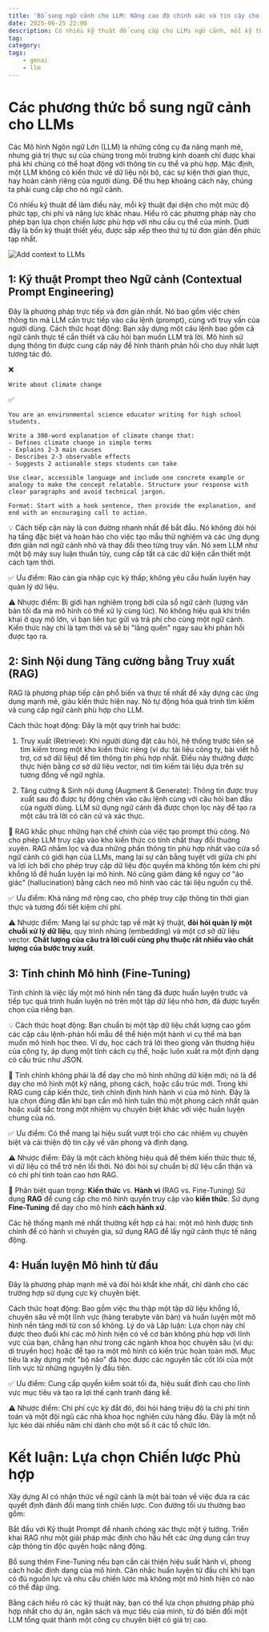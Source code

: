 ```yaml
---
title: 'Bổ sung ngữ cảnh cho LLM: Nâng cao độ chính xác và tin cậy cho ứng dụng AI'
date: 2025-06-25 22:00
description: Có nhiều kỹ thuật để cung cấp cho LLMs ngữ cảnh, mỗi kỹ thuật đại diện cho một mức độ phức tạp, chi phí và năng lực khác nhau. Hiểu rõ các phương pháp này cho phép bạn lựa chọn chiến lược phù hợp với nhu cầu cụ thể của mình. Dưới đây là bốn kỹ thuật thiết yếu, được sắp xếp theo thứ tự từ đơn giản đến phức tạp nhất.
tag:
category:
tags:
    - genai
    - llm
---
```


# Các phương thức bổ sung ngữ cảnh cho LLMs

Các Mô hình Ngôn ngữ Lớn (LLM) là những công cụ đa năng mạnh mẽ, nhưng giá trị thực sự của chúng trong môi trường kinh doanh chỉ được khai phá khi chúng có thể hoạt động với thông tin cụ thể và phù hợp. Mặc định, một LLM không có kiến thức về dữ liệu nội bộ, các sự kiện thời gian thực, hay hoàn cảnh riêng của người dùng. Để thu hẹp khoảng cách này, chúng ta phải cung cấp cho nó ngữ cảnh.

Có nhiều kỹ thuật để làm điều này, mỗi kỹ thuật đại diện cho một mức độ phức tạp, chi phí và năng lực khác nhau. Hiểu rõ các phương pháp này cho phép bạn lựa chọn chiến lược phù hợp với nhu cầu cụ thể của mình. Dưới đây là bốn kỹ thuật thiết yếu, được sắp xếp theo thứ tự từ đơn giản đến phức tạp nhất.


![Add context to LLMs](https://static.ssan.me/llm_context_chart.png)
## 1: Kỹ thuật Prompt theo Ngữ cảnh (Contextual Prompt Engineering)

Đây là phương pháp trực tiếp và đơn giản nhất. Nó bao gồm việc chèn thông tin mà LLM cần trực tiếp vào câu lệnh (prompt), cùng với truy vấn của người dùng.
Cách thức hoạt động: Bạn xây dựng một câu lệnh bao gồm cả ngữ cảnh thực tế cần thiết và câu hỏi bạn muốn LLM trả lời. Mô hình sử dụng thông tin được cung cấp này để hình thành phản hồi cho duy nhất lượt tương tác đó.

❌
```
Write about climate change
```

✅
```
You are an environmental science educator writing for high school students.

Write a 300-word explanation of climate change that:
- Defines climate change in simple terms
- Explains 2-3 main causes
- Describes 2-3 observable effects
- Suggests 2 actionable steps students can take

Use clear, accessible language and include one concrete example or analogy to make the concept relatable. Structure your response with clear paragraphs and avoid technical jargon.

Format: Start with a hook sentence, then provide the explanation, and end with an encouraging call to action.
```

💡 Cách tiếp cận này là con đường nhanh nhất để bắt đầu. Nó không đòi hỏi hạ tầng đặc biệt và hoàn hảo cho việc tạo mẫu thử nghiệm và các ứng dụng đơn giản nơi ngữ cảnh nhỏ và thay đổi theo từng truy vấn. Nó xem LLM như một bộ máy suy luận thuần túy, cung cấp tất cả các dữ kiện cần thiết một cách tạm thời.

✅ Ưu điểm: Rào cản gia nhập cực kỳ thấp; không yêu cầu huấn luyện hay quản lý dữ liệu.

⚠️ Nhược điểm: Bị giới hạn nghiêm trọng bởi cửa sổ ngữ cảnh (lượng văn bản tối đa mà mô hình có thể xử lý cùng lúc). Nó không hiệu quả khi triển khai ở quy mô lớn, vì bạn liên tục gửi và trả phí cho cùng một ngữ cảnh. Kiến thức này chỉ là tạm thời và sẽ bị "lãng quên" ngay sau khi phản hồi được tạo ra.

## 2: Sinh Nội dung Tăng cường bằng Truy xuất (RAG)

RAG là phương pháp tiếp cận phổ biến và thực tế nhất để xây dựng các ứng dụng mạnh mẽ, giàu kiến thức hiện nay. Nó tự động hóa quá trình tìm kiếm và cung cấp ngữ cảnh phù hợp cho LLM.

Cách thức hoạt động: Đây là một quy trình hai bước:

1. Truy xuất (Retrieve): Khi người dùng đặt câu hỏi, hệ thống trước tiên sẽ tìm kiếm trong một kho kiến thức riêng (ví dụ: tài liệu công ty, bài viết hỗ trợ, cơ sở dữ liệu) để tìm thông tin phù hợp nhất. Điều này thường được thực hiện bằng cơ sở dữ liệu vector, nơi tìm kiếm tài liệu dựa trên sự tương đồng về ngữ nghĩa.

2. Tăng cường & Sinh nội dung (Augment & Generate): Thông tin được truy xuất sau đó được tự động chèn vào câu lệnh cùng với câu hỏi ban đầu của người dùng. LLM sử dụng ngữ cảnh đã được chọn lọc này để tạo ra một câu trả lời có căn cứ và xác thực.

🔩 RAG khắc phục những hạn chế chính của việc tạo prompt thủ công. Nó cho phép LLM truy cập vào kho kiến thức có tính chất thay đổi thuờng xuyên. RAG nhằm lọc và đưa những phần thông tin phù hợp nhất vào cửa sổ ngữ cảnh có giới hạn của LLMs, mang lại sự cân bằng tuyệt vời giữa chi phí và lợi ích bởi cho phép truy cập dữ liệu độc quyền mà không tốn kém chi phí khổng lồ để huấn luyện lại mô hình. Nó cũng giảm đáng kể nguy cơ "ảo giác" (hallucination) bằng cách neo mô hình vào các tài liệu nguồn cụ thể.

✅ Ưu điểm: Khả năng mở rộng cao, cho phép truy cập thông tin thời gian thực và tương đối tiết kiệm chi phí.

⚠️ Nhược điểm: Mang lại sự phức tạp về mặt kỹ thuật, **đòi hỏi quản lý một chuỗi xử lý dữ liệu**, quy trình nhúng (embedding) và một cơ sở dữ liệu vector. **Chất lượng của câu trả lời cuối cùng phụ thuộc rất nhiều vào chất lượng của bước truy xuất**.

## 3: Tinh chỉnh Mô hình (Fine-Tuning)

Tinh chỉnh là việc lấy một mô hình nền tảng đã được huấn luyện trước và tiếp tục quá trình huấn luyện nó trên một tập dữ liệu nhỏ hơn, đã được tuyển chọn của riêng bạn.

💡 Cách thức hoạt động: Bạn chuẩn bị một tập dữ liệu chất lượng cao gồm các cặp câu lệnh-phản hồi mẫu để thể hiện một hành vi cụ thể mà bạn muốn mô hình học theo. Ví dụ, học cách trả lời theo giọng văn thương hiệu của công ty, áp dụng một tính cách cụ thể, hoặc luôn xuất ra một định dạng có cấu trúc như JSON.

🔔 Tinh chỉnh không phải là để dạy cho mô hình những dữ kiện mới; nó là để dạy cho mô hình một kỹ năng, phong cách, hoặc cấu trúc mới. Trong khi RAG cung cấp kiến thức, tinh chỉnh định hình hành vi của mô hình. Đây là lựa chọn đúng đắn khi bạn cần mô hình tuân thủ một phong cách nhất quán hoặc xuất sắc trong một nhiệm vụ chuyên biệt khác với việc huấn luyện chung của nó.

✅ Ưu điểm: Có thể mang lại hiệu suất vượt trội cho các nhiệm vụ chuyên biệt và cải thiện độ tin cậy về văn phong và định dạng.

⚠️ Nhược điểm: Đây là một cách không hiệu quả để thêm kiến thức thực tế, vì dữ liệu có thể trở nên lỗi thời. Nó đòi hỏi sự chuẩn bị dữ liệu cẩn thận và có chi phí tính toán cao hơn RAG.

🧷 Phân biệt quan trọng: **Kiến thức** vs. **Hành vi** (RAG vs. Fine-Tuning)
Sử dụng **RAG** để cung cấp cho mô hình quyền truy cập vào **kiến thức**.
Sử dụng **Fine-Tuning** để dạy cho mô hình **cách hành xử**.

Các hệ thống mạnh mẽ nhất thường kết hợp cả hai: một mô hình được tinh chỉnh để có hành vi chuyên gia, sử dụng RAG để lấy ngữ cảnh thực tế năng động.

## 4: Huấn luyện Mô hình từ đầu

Đây là phương pháp mạnh mẽ và đòi hỏi khắt khe nhất, chỉ dành cho các trường hợp sử dụng cực kỳ chuyên biệt.

Cách thức hoạt động: Bao gồm việc thu thập một tập dữ liệu khổng lồ, chuyên sâu về một lĩnh vực (hàng terabyte văn bản) và huấn luyện một mô hình nền tảng mới từ con số không.
Lý do và Lập luận: Lựa chọn này chỉ được theo đuổi khi các mô hình hiện có về cơ bản không phù hợp với lĩnh vực của bạn, chẳng hạn như trong các ngành khoa học chuyên sâu (ví dụ: di truyền học) hoặc để tạo ra một mô hình có kiến trúc hoàn toàn mới. Mục tiêu là xây dựng một "bộ não" đã học được các nguyên tắc cốt lõi của một lĩnh vực từ những nguyên lý đầu tiên.

✅ Ưu điểm: Cung cấp quyền kiểm soát tối đa, hiệu suất đỉnh cao cho lĩnh vực mục tiêu và tạo ra lợi thế cạnh tranh đáng kể.

⚠️ Nhược điểm: Chi phí cực kỳ đắt đỏ, đòi hỏi hàng triệu đô la chi phí tính toán và một đội ngũ các nhà khoa học nghiên cứu hàng đầu. Đây là một nỗ lực kéo dài nhiều năm chỉ dành cho một số ít các tổ chức lớn.

# Kết luận: Lựa chọn Chiến lược Phù hợp

Xây dựng AI có nhận thức về ngữ cảnh là một bài toán về việc đưa ra các quyết định đánh đổi mang tính chiến lược. Con đường tối ưu thường bao gồm:

Bắt đầu với Kỹ thuật Prompt để nhanh chóng xác thực một ý tưởng.
Triển khai RAG như một giải pháp mặc định cho hầu hết các ứng dụng cần truy cập thông tin độc quyền hoặc năng động.

Bổ sung thêm Fine-Tuning nếu bạn cần cải thiện hiệu suất hành vi, phong cách hoặc định dạng của mô hình.
Cân nhắc huấn luyện từ đầu chỉ khi bạn có đủ nguồn lực và nhu cầu chiến lược mà không một mô hình hiện có nào có thể đáp ứng.

Bằng cách hiểu rõ các kỹ thuật này, bạn có thể lựa chọn phương pháp phù hợp nhất cho dự án, ngân sách và mục tiêu của mình, từ đó biến đổi một LLM tổng quát thành một công cụ chuyên biệt có giá trị cao.
